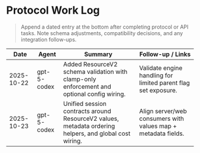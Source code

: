 # Protocol Work Log

> Append a dated entry at the bottom after completing protocol or API tasks. Note schema adjustments, compatibility decisions, and any integration follow-ups.

| Date       | Agent       | Summary                                                                                                | Follow-up / Links                                              |
| ---------- | ----------- | ------------------------------------------------------------------------------------------------------ | -------------------------------------------------------------- |
| 2025-10-22 | gpt-5-codex | Added ResourceV2 schema validation with clamp-only enforcement and optional config wiring.             | Validate engine handling for limited parent flag set exposure. |
| 2025-10-23 | gpt-5-codex | Unified session contracts around ResourceV2 values, metadata ordering helpers, and global cost wiring. | Align server/web consumers with values map + metadata fields.  |
